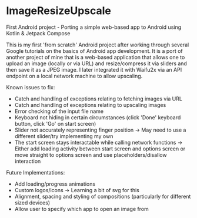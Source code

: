 # ImageResizeUpscale
First Android project - Porting a simple web-based app to Android using Kotlin &amp; Jetpack Compose

This is my first 'from scratch' Android project after working through several Google tutorials on the basics of Android app development. It is a port of another project of mine that is a web-based application that allows one to upload an image (locally or via URL) and resize/compress it via sliders and then save it as a JPEG image. I later integrated it with Waifu2x via an API endpoint on a local network machine to allow upscaling.


Known issues to fix:
- Catch and handling of exceptions relating to fetching images via URL
- Catch and handling of exceptions relating to upscaling images
- Error checking of the input file name
- Keyboard not hiding in certain circumstances (click 'Done' keyboard button, click 'Go' on start screen)
- Slider not accurately representing finger position
    -> May need to use a different slider/try implementing my own
- The start screen stays interactable while calling network functions
    -> Either add loading activity between start screen and options screen or move straight to options screen and use placeholders/disallow interaction

Future Implementations:
- Add loading/progress animations
- Custom logos/icons
    -> Learning a bit of svg for this
- Alignment, spacing and styling of compositions (particularly for different sized devices)
- Allow user to specify which app to open an image from
